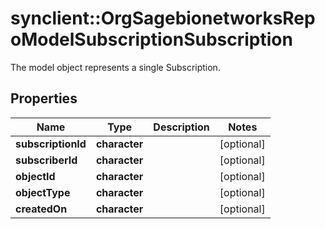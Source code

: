 # synclient::OrgSagebionetworksRepoModelSubscriptionSubscription

The model object represents a single Subscription.

## Properties
Name | Type | Description | Notes
------------ | ------------- | ------------- | -------------
**subscriptionId** | **character** |  | [optional] 
**subscriberId** | **character** |  | [optional] 
**objectId** | **character** |  | [optional] 
**objectType** | **character** |  | [optional] 
**createdOn** | **character** |  | [optional] 


